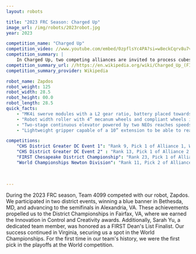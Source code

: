 ```yaml
---
layout: robots

title: "2023 FRC Season: Charged Up"
image_url: /img/robots/2023robot.jpg
year: 2023

competition_name: "Charged Up"
competition_video: //www.youtube.com/embed/0zpflsYc4PA?si=w8eckCqrv8u7vt2L
competition_summary: |
    In Charged Up, two competing alliances are invited to process cubes and cones to bring energy to their community. Each alliance brings energy to their community by retrieving their game pieces from substations and scoring it into the grid. Human players provide the game pieces to the robots from the substations. In the final moments of each match, alliance robots race to dock or engage with their charge station.
competition_summary_url: //https://en.wikipedia.org/wiki/Charged_Up_(FIRST)
competition_summary_provider: Wikipedia

robot_name: Zapdos 
robot_weight: 125
robot_width: 28.5
robot_height: 00.0
robot_length: 28.5
quick_facts:
    - "MK4i swerve modules with a L2 gear ratio, battery placed towards the back of the robot to offset weight in the front"
    - "Robot width roller with 4” mecanum wheels and compliant wheels in the middle"
    - "Two-stage continuous elevator powered by two NEOs reaches speeds up to 100 inches/second"
    - "Lightweight gripper capable of a 10” extension to be able to reach all the nodes and human player stations"

competitions:
    "CHS District Greater DC Event 1": "Rank 9, Pick 1 of Alliance 1, Won Finals"
    "CHS District Greater DC Event 2" : "Rank 13, Pick 1 of Alliance 2, Eliminated in Semifinals"
    "FIRST Chesapeake District Championship": "Rank 23, Pick 1 of Alliance 5, Eliminated in Semifinals"
    "World Championships Newton Division": "Rank 11, Pick 2 of Alliance 2, Eliminated in Semifinals"
    
    

---
```


During the 2023 FRC season, Team 4099 competed with our robot, Zapdos. We participated in two district events, winning a blue banner in Bethesda, MD, and advancing to the semifinals in Alexandria, VA. These achievements propelled us to the District Championships in Fairfax, VA, where we earned the Innovation in Control and Creativity awards. Additionally, Sarah Yu, a dedicated team member, was honored as a FIRST Dean's List Finalist. Our success continued in Virginia, securing us a spot in the World Championships. For the first time in our team's history, we were the first pick in the playoffs at the World competition. 

    
